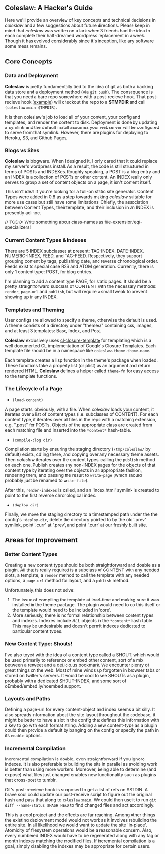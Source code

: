 ## Coleslaw: A Hacker's Guide

Here we'll provide an overview of key concepts and technical decisions
in *coleslaw* and a few suggestions about future directions. Please
keep in mind that *coleslaw* was written on a lark when 3 friends had
the idea to each complete their half-dreamed wordpress replacement in
a week. Though it has evolved considerably since it's inception, like
any software some mess remains.

## Core Concepts

### Data and Deployment

**Coleslaw** is pretty fundamentally tied to the idea of git as both a
backing data store and a deployment method (via `git push`). The
consequence is that you need a bare repo somewhere with a post-recieve
hook. That post-recieve hook
([example](https://github.com/redline6561/coleslaw/blob/master/examples/example.post-receive))
will checkout the repo to a **$TMPDIR** and call `(coleslaw:main $TMPDIR)`.

It is then coleslaw's job to load all of your content, your config and
templates, and render the content to disk. Deployment is done by
updating a symlink and the default install assumes your webserver will
be configured to serve from that symlink. However, there are plugins
for deploying to Heroku, S3, and Github Pages.

### Blogs vs Sites

**Coleslaw** is blogware. When I designed it, I only cared that it
could replace my server's wordpress install. As a result, the code is
still structured in terms of POSTs and INDEXes. Roughly speaking, a
POST is a blog entry and an INDEX is a collection of POSTs or other
content. An INDEX really only serves to group a set of content objects
on a page, it isn't content itself.

This isn't ideal if you're looking for a full-on static site
generator.  Content Types were added in 0.8 as a step towards making
*coleslaw* suitable for more use cases but still have some
limitations. Chiefly, the association between Content Types, their
template, and their inclusion in an INDEX is presently ad-hoc.

// TODO: Write something about class-names as file-extension/eql-specializers!
### Current Content Types & Indexes

There are 5 INDEX subclasses at present: TAG-INDEX, DATE-INDEX,
NUMERIC-INDEX, FEED, and TAG-FEED. Respectively, they support
grouping content by tags, publishing date, and reverse chronological
order. Feeds exist to special case RSS and ATOM generation.
Currently, there is only 1 content type: POST, for blog entries.

I'm planning to add a content type PAGE, for static pages. It should
be a pretty straightforward subclass of CONTENT with the necessary
methods: `render`, `page-url` and `publish`, but will require a small
tweak to prevent showing up in any INDEX.

### Templates and Theming

User configs are allowed to specify a theme, otherwise the default is
used. A theme consists of a directory under "themes/" containing css,
images, and at least 3 templates: Base, Index, and Post.

**Coleslaw** exclusively uses
[cl-closure-template](https://github.com/archimag/cl-closure-template)
for templating which is a well documented CL implementation of
Google's Closure Templates. Each template file should be in a
namespace like `coleslaw.theme.theme-name`.

Each template creates a lisp function in the theme's package when
loaded. These functions take a property list (or plist) as an argument
and return rendered HTML.  **Coleslaw** defines a helper called
`theme-fn` for easy access to the template functions.

### The Lifecycle of a Page

- `(load-content)`

A page starts, obviously, with a file. When
*coleslaw* loads your content, it iterates over a list of content
types (i.e. subclasses of CONTENT).  For each content type, it
iterates over all files in the repo with a matching extension,
e.g. ".post" for POSTs. Objects of the appropriate class are created
from each matching file and inserted into the `*content*` hash-table.

- `(compile-blog dir)`

Compilation starts by ensuring the staging directory (`/tmp/coleslaw/`
by default) exists, cd'ing there, and copying over any necessary theme
assets. Then *coleslaw* iterates over the content types, calling the
`publish` method on each one. Publish creates any non-INDEX pages for
the objects of that content type by iterating over the objects in an
appropriate fashion, rendering them, and passing the result to
`write-page` (which should probably just be renamed to `write-file`).

After this, `render-indexes` is called, and an 'index.html' symlink
is created to point to the first reverse chronological index.

- `(deploy dir)`

Finally, we move the staging directory to a timestamped path under the
the config's `:deploy-dir`, delete the directory pointed to by the old
'.prev' symlink, point '.curr' at '.prev', and point '.curr' at our
freshly built site.

## Areas for Improvement

### Better Content Types

Creating a new content type should be both straightforward and doable
as a plugin. All that is really required is a subclass of CONTENT with
any needed slots, a template, a `render` method to call the template
with any needed options, a `page-url` method for layout, and a
`publish` method.

Unfortunately, this does not solve:

1. The issue of compiling the template at load-time and making sure it
   was installed in the theme package. The plugin would need to do
   this itself or the template would need to be included in 'core'.
2. More seriously, there is no formal relationship between content
   types and indexes. Indexes include *ALL* objects in the `*content*`
   hash table. This may be undesirable and doesn't permit indexes
   dedicated to particular content types.

### New Content Type: Shouts!

I've also toyed with the idea of a content type called a SHOUT, which
would be used primarily to reference or embed other content, sort of a
mix between a retweet and a del.icio.us bookmark. We encounter plenty
of great things on the web. Most of mine winds up forgotten in browser
tabs or stored on twitter's servers. It would be cool to see SHOUTs as
a plugin, probably with a dedicated SHOUT-INDEX, and some sort of
oEmbed/embed.ly/noembed support.

### Layouts and Paths

Defining a page-url for every content-object and index seems a bit
silly. It also spreads information about the site layout throughout
the codebase, it might be better to have a slot in the config that
defines this information with a key to go with each format string.
Adding a new content-type as a plugin could then provide a default
by banging on the config or specify the path in its `enable` options.

### Incremental Compilation

Incremental compilation is doable, even straightforward if you ignore
indexes. It is also preferable to building the site in parallel as
avoiding work is better than using more workers. Moreover, being
able to determine (and expose) what files just changed enables new
functionality such as plugins that cross-post to tumblr.

Git's post-receieve hook is supposed to get a list of refs on $STDIN.
A brave soul could update our post-receive script to figure out the
original hash and pass that along to `coleslaw:main`. We could then
use it to run `git diff --name-status $HASH HEAD` to find changed
files and act accordingly.

This is a cool project and the effects are far reaching. Among other
things the existing deployment model would not work as it involves
rebuilding the entire site. In all likelihood we would want to update
the site 'in-place'. Atomicity of filesystem operations would be a
reasonable concern. Also, every numbered INDEX would have to be
regenerated along with any tag or month indexes matching the
modified files. If incremental compilation is a goal, simply
disabling the indexes may be appropriate for certain users.
